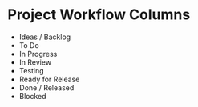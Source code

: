 # Project Workflow Columns

- Ideas / Backlog
- To Do
- In Progress
- In Review
- Testing
- Ready for Release
- Done / Released
- Blocked
